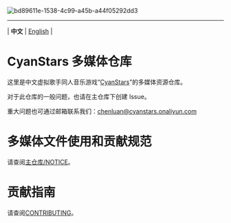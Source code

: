 ﻿![bd89611e-1538-4c99-a45b-a44f05292dd3](https://github.com/user-attachments/assets/bd89611e-1538-4c99-a45b-a44f05292dd3)

---

| **中文** | [English](README_en.md) |


# CyanStars 多媒体仓库

这里是中文虚拟歌手同人音乐游戏“[CyanStars](https://github.com/IPOL-Studio/CyanStars)”的多媒体资源仓库。

对于此仓库的一般问题，也请在主仓库下创建 Issue。

重大问题也可通过邮箱联系我们：<chenluan@cyanstars.onaliyun.com>


# 多媒体文件使用和贡献规范

请查阅[主仓库/NOTICE](https://github.com/IPOL-Studio/CyanStars/blob/main/NOTICE)。


# 贡献指南

请查阅[CONTRIBUTING](CONTRIBUTING.md)。
